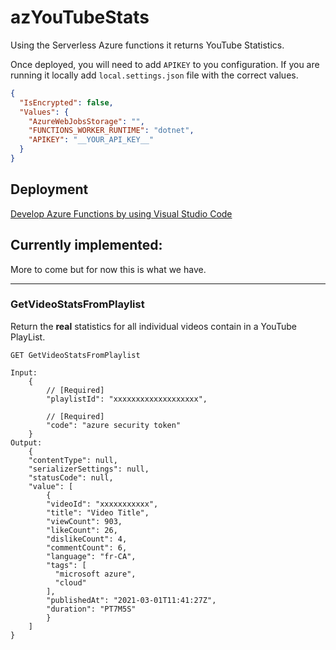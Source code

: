 # azYouTubeStats

Using the Serverless Azure functions it returns YouTube Statistics.

Once deployed, you will need to add `APIKEY` to you configuration. If you are running it locally add `local.settings.json` file with the correct values.

```json
{
  "IsEncrypted": false,
  "Values": {
    "AzureWebJobsStorage": "",
    "FUNCTIONS_WORKER_RUNTIME": "dotnet",
    "APIKEY": "__YOUR_API_KEY__"
  }
}
```
## Deployment

[Develop Azure Functions by using Visual Studio Code](https://docs.microsoft.com/en-us/azure/azure-functions/functions-develop-vs-code?tabs=csharp&?WT.mc_id=azYouTubeStats-github-frbouche)

## Currently implemented:

More to come but for now this is what we have.

---

### GetVideoStatsFromPlaylist

Return the **real** statistics for all individual videos contain in a YouTube PlayList.

```
GET GetVideoStatsFromPlaylist 

Input:
    {
        // [Required]
        "playlistId": "xxxxxxxxxxxxxxxxxxx",

        // [Required]
        "code": "azure security token"
    }
Output:
    {
    "contentType": null,
    "serializerSettings": null,
    "statusCode": null,
    "value": [
        {
        "videoId": "xxxxxxxxxxx",
        "title": "Video Title",
        "viewCount": 903,
        "likeCount": 26,
        "dislikeCount": 4,
        "commentCount": 6,
        "language": "fr-CA",
        "tags": [
          "microsoft azure",
          "cloud"
        ],
        "publishedAt": "2021-03-01T11:41:27Z",
        "duration": "PT7M5S"
        }
    ]
}

```